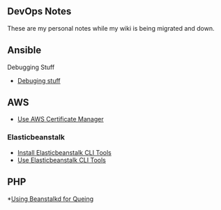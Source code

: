 ## DevOps Notes

These are my personal notes while my wiki is being migrated and down.


## Ansible

Debugging Stuff

* [Debuging stuff](https://timogoosen.github.io/ANSIBLE-DEBUG)

## AWS

* [Use AWS Certificate Manager](https://timogoosen.github.io/AWS_CERTIFICATE_MANAGER)

### Elasticbeanstalk

* [Install Elasticbeanstalk CLI Tools](https://timogoosen.github.io/INSTALL_EB)
* [Use  Elasticbeanstalk CLI Tools](https://timogoosen.github.io/USE_EB)



## PHP

*[Using Beanstalkd for Queing](https://timogoosen.github.io/USING_BEANSTALKD)


